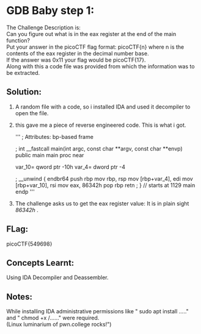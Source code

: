 # GDB Baby step 1:
The Challenge Description is:                
Can you figure out what is in the eax register at the end of the main function?              
Put your answer in the picoCTF flag format: picoCTF{n} where n is the contents of the eax register in the decimal number base.             
If the answer was 0x11 your flag would be picoCTF{17}.                                     
Along with this a code file was provided from which the information was to be extracted.                           

## Solution:
1) A random file with a code, so i installed IDA and used it decompiler to open the file.
2) this gave me a piece of reverse engineered code. This is what i got.

   ''' ; Attributes: bp-based frame

   ; int __fastcall main(int argc, const char **argv, const char **envp)
   public main
   main proc near

   var_10= qword ptr -10h
   var_4= dword ptr -4

   ; __unwind {
   endbr64
   push    rbp
   mov     rbp, rsp
   mov     [rbp+var_4], edi
   mov     [rbp+var_10], rsi
   mov     eax, 86342h
   pop     rbp
   retn
   ; } // starts at 1129
   main endp '''

3) The challenge asks us to get the eax register value: It is in plain sight *86342h* .

## FLag:
picoCTF{549698}

## Concepts Learnt:
Using IDA Decompiler and Deassembler.

## Notes:
While installing IDA administrative permissions like " sudo apt install ....." and " chmod +x /......" were required.                      
(Linux luminarium of pwn.college rocks!")
